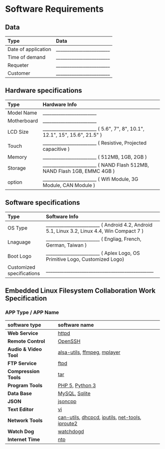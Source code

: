 # Software Requirements

## Data
|Type|Data|
|:---|:----|
|Date of application| \_\_\_\_\_\_\_\_\_\_\_\_\_\_\_\_\_\_\_\_\_\_\_\_
|Time of demand| \_\_\_\_\_\_\_\_\_\_\_\_\_\_\_\_\_\_\_\_\_\_\_\_
|Requeter| \_\_\_\_\_\_\_\_\_\_\_\_\_\_\_\_\_\_\_\_\_\_\_\_
|Customer| \_\_\_\_\_\_\_\_\_\_\_\_\_\_\_\_\_\_\_\_\_\_\_\_

## Hardware specifications
|Type|Hardware Info|
|:---|:----|
| Model Name | \_\_\_\_\_\_\_\_\_\_\_\_\_\_\_\_\_\_\_\_\_\_\_\_
| Motherboard | \_\_\_\_\_\_\_\_\_\_\_\_\_\_\_\_\_\_\_\_\_\_\_\_
| LCD Size | \_\_\_\_\_\_\_\_\_\_\_\_\_\_\_\_\_\_\_\_\_\_\_\_ ( 5.6", 7", 8", 10.1", 12.1", 15", 15.6", 21.5" )
| Touch | \_\_\_\_\_\_\_\_\_\_\_\_\_\_\_\_\_\_\_\_\_\_\_\_ ( Resistive, Projected capacitive )
| Memory | \_\_\_\_\_\_\_\_\_\_\_\_\_\_\_\_\_\_\_\_\_\_\_\_ ( 512MB, 1GB, 2GB )
| Storage | \_\_\_\_\_\_\_\_\_\_\_\_\_\_\_\_\_\_\_\_\_\_\_\_ ( NAND Flash 512MB, NAND Flash 1GB, EMMC 4GB )
| option | \_\_\_\_\_\_\_\_\_\_\_\_\_\_\_\_\_\_\_\_\_\_\_\_ ( Wifi Module, 3G Module, CAN Module )


## Software specifications
|Type|Software Info|
|:---|:----|
| OS Type | \_\_\_\_\_\_\_\_\_\_\_\_\_\_\_\_\_\_\_\_\_\_\_\_ ( Android 4.2, Android 5.1, Linux 3.2, Linux 4.4, Win Compact 7 )
| Lnaguage | \_\_\_\_\_\_\_\_\_\_\_\_\_\_\_\_\_\_\_\_\_\_\_\_ ( Engliag, French, German, Taiwan )
| Boot Logo | \_\_\_\_\_\_\_\_\_\_\_\_\_\_\_\_\_\_\_\_\_\_\_\_ ( Aplex Logo, OS Primitive Logo, Customized Logo)
| Customized specifications | \_\_\_\_\_\_\_\_\_\_\_\_\_\_\_\_\_\_\_\_\_\_\_\_\_\_\_\_\_\_\_\_\_\_\_\_\_\_\_\_\_\_\_\_\_\_\_\_
    
## Embedded Linux Filesystem Collaboration Work Specification

### APP Type / APP Name

|software type|software name|
|:----|:----|
| **Web Service** | [httpd](https://wiki.openwrt.org/doc/howto/http.httpd)
| **Remote Control** | [OpenSSH](https://www.openssh.com/)
| **Audio & Video Tool** | [alsa-utils](https://www.alsa-project.org/main/index.php/Main_Page), [ffmpeg](https://ffmpeg.org/), [mplayer](http://www.mplayerhq.hu/design7/news.html)
| **FTP Service** | [ftpd](https://serverfault.com/questions/770954/how-do-i-use-busybox-and-ftpd-to-get-access-to-my-embedded-system)
| **Compression Tools** | [tar](http://linuxcommand.org/man_pages/tar1.html)
| **Program Tools** | [PHP 5](http://php.net/), [Python 3](https://www.python.org/)
| **Data Base** | [MySQL](https://www.mysql.com/), [Sqlite](https://www.sqlite.org/)
| **JSON** | [jsoncpp](https://github.com/open-source-parsers/jsoncpp) 
| **Text Editor** | [vi](https://en.wikipedia.org/wiki/Vi)
| **Network Tools** | [can-utils](http://elinux.org/Can-utils), [dhcpcd](https://wiki.archlinux.org/index.php/dhcpcd), [iputils](https://github.com/iputils/iputils), [net-tools](https://wiki.linuxfoundation.org/networking/net-tools), [iproute2](https://wiki.linuxfoundation.org/networking/iproute2)
| **Watch Dog** | [watchdogd](https://www.busybox.net/)
| **Internet Time** | [ntp](http://www.ntp.org/)
